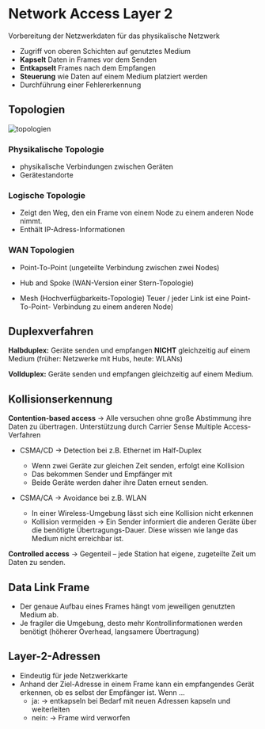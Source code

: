 # Network Access Layer 2
Vorbereitung der Netzwerkdaten für das physikalische Netzwerk

+ Zugriff von oberen Schichten auf genutztes Medium
+ **Kapselt** Daten in Frames vor dem Senden
+ **Entkapselt** Frames nach dem Empfangen
+ **Steuerung** wie Daten auf einem Medium platziert werden
+ Durchführung einer Fehlererkennung


## Topologien
![topologien](https://upload.wikimedia.org/wikipedia/commons/a/af/NetzwerkTopologien.png)

### Physikalische Topologie
+ physikalische Verbindungen zwischen Geräten
+ Gerätestandorte

### Logische Topologie
+ Zeigt den Weg, den ein Frame von einem Node zu einem anderen Node nimmt.
+ Enthält IP-Adress-Informationen

### WAN Topologien

+ Point-To-Point (ungeteilte Verbindung zwischen zwei Nodes)
+ Hub and Spoke (WAN-Version einer Stern-Topologie)

+ Mesh (Hochverfügbarkeits-Topologie) Teuer / jeder Link ist eine Point-To-Point- Verbindung zu einem anderen Node)

## Duplexverfahren

**Halbduplex:** Geräte senden und empfangen **NICHT** gleichzeitig auf einem Medium (früher: Netzwerke mit Hubs, heute: WLANs)

**Vollduplex:** Geräte senden und empfangen gleichzeitig auf einem Medium.

## Kollisionserkennung

**Contention-based access** → Alle versuchen ohne große Abstimmung ihre Daten zu übertragen. Unterstützung durch Carrier Sense Multiple Access-Verfahren
   + CSMA/CD → Detection bei z.B. Ethernet im Half-Duplex
     + Wenn zwei Geräte zur gleichen Zeit senden, erfolgt eine Kollision
     + Das bekommen Sender und Empfänger mit
     + Beide Geräte werden daher ihre Daten erneut senden.

   + CSMA/CA → Avoidance bei z.B. WLAN
     + In einer Wireless-Umgebung lässt sich eine Kollision nicht erkennen
     + Kollision vermeiden → Ein Sender informiert die anderen Geräte über die benötigte Übertragungs-Dauer. Diese wissen wie lange das Medium nicht erreichbar ist.

**Controlled access** → Gegenteil – jede Station hat eigene, zugeteilte Zeit um Daten zu senden.

## Data Link Frame
+ Der genaue Aufbau eines Frames hängt vom jeweiligen genutzten Medium ab.
+ Je fragiler die Umgebung, desto mehr Kontrollinformationen werden benötigt (höherer Overhead, langsamere Übertragung)

## Layer-2-Adressen
+ Eindeutig für jede Netzwerkkarte
+ Anhand der Ziel-Adresse in einem Frame kann ein empfangendes Gerät erkennen, ob es selbst der Empfänger ist. Wenn ...
  + ja: → entkapseln bei Bedarf mit neuen Adressen kapseln und weiterleiten
  + nein: → Frame wird verworfen